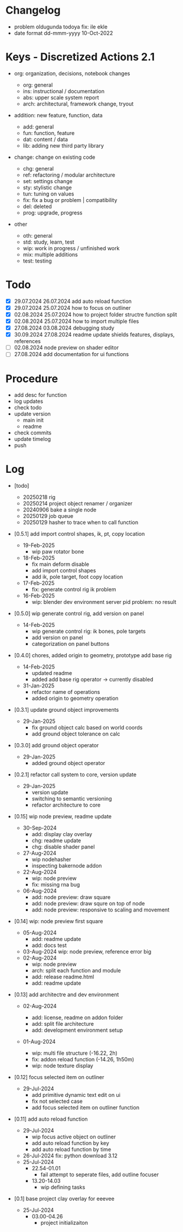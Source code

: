 # Changelog
- problem oldugunda todoya fix: ile ekle
- date format dd-mmm-yyyy 10-Oct-2022

# Keys - Discretized Actions 2.1
- org: organization, decisions, notebook changes
    - org: general
    - ins: instructional / documentation
    - abs: upper scale system report
    - arch: architectural, framework change, tryout

- addition: new feature, function, data
    - add: general
    - fun: function, feature
    - dat: content / data
    - lib: adding new third party library

- change: change on existing code
    - chg: general
    - ref: refactoring / modular architecture
    - set: settings change
    - sty: stylistic change
    - tun: tuning on values
    - fix: fix a bug or problem | compatibility
    - del: deleted
    - prog: upgrade, progress

- other
    - oth: general
    - std: study, learn, test
    - wip: work in progress / unfinished work
    - mix: multiple additions
    - test: testing

# Todo
- [x] 29.07.2024 26.07.2024 add auto reload function
- [x] 29.07.2024 25.07.2024 how to focus on outliner
- [x] 02.08.2024 25.07.2024 how to project folder structre function split
- [x] 02.08.2024 25.07.2024 how to import multiple files 
- [x] 27.08.2024 03.08.2024 debugging study
- [x] 30.09.2024 27.08.2024 readme update shields features, displays, references
- [ ] 02.08.2024 node preview on shader editor
- [ ] 27.08.2024 add documentation for ui functions

# Procedure
- add desc for function
- log updates
- check todo
- update version 
    - main init
    - readme
- check commits
- update timelog
- push


# Log 
- [todo]
    - 20250218 rig
    - 20250214 project object renamer / organizer 
    - 20240906 bake a single node
    - 20250129 job queue
    - 20250129 hasher to trace when to call function

- [0.5.1] add import control shapes, ik, pt, copy location
    - 19-Feb-2025
        - wip paw rotator bone
    - 18-Feb-2025
        - fix main deform disable
        - add import control shapes
        - add ik, pole target, foot copy location 
    - 17-Feb-2025
        - fix: generate control rig ik problem
    - 16-Feb-2025
        - wip: blender dev environment server pid problem: no result

- [0.5.0] wip generate control rig, add version on panel
    - 14-Feb-2025
        - wip generate control rig: ik bones, pole targets
        - add version on panel
        - categorization on panel buttons

- [0.4.0] chores, added origin to geometry, prototype add base rig
    - 14-Feb-2025
        - updated readme
        - added add base rig operator -> currently disabled
    - 31-Jan-2025 
        - refactor name of operations
        - added origin to geometry operation

- [0.3.1] update ground object improvements
    - 29-Jan-2025
        - fix ground object calc based on world coords
        - add ground object tolerance on calc

- [0.3.0] add ground object operator
    - 29-Jan-2025
        - added ground object operator

- [0.2.1] refactor call system to core, version update
    - 29-Jan-2025
        - version update
        - switching to semantic versioning
        - refactor architecture to core

- [0.15] wip node preview, readme update
    - 30-Sep-2024
        - add: display clay overlay
        - chg: readme update
        - chg: disable shader panel
    - 27-Aug-2024 
        - wip nodehasher
        - inspecting bakernode addon
    - 22-Aug-2024 
        - wip: node preview
        - fix: missing rna bug
    - 06-Aug-2024
        - add: node preview: draw square
        - add: node preview: draw squre on top of node
        - add: node preview: responsive to scaling and movement

- [0.14] wip: node preview first square
    - 05-Aug-2024 
        - add: readme update
        - add: docs test
    - 03-Aug-2024 wip: node preview, reference error big
    - 02-Aug-2024
        - wip: node preview
        - arch: split each function and module
        - add: release readme.html
        - add: readme update

- [0.13] add architectre and dev environment
    - 02-Aug-2024
        - add: license, readme on addon folder
        - add: split file architecture
        - add: development environment setup

    - 01-Aug-2024
        - wip: multi file structure  (-16.22, 2h)
        - fix: addon reload function (-14.26, 1h50m)
        - wip: node texture display

- [0.12] focus selected item on outliner
    - 29-Jul-2024
        - add primitive dynamic text edit on ui
        - fix not selected case 
        - add focus selected item on outliner function

- [0.11] add auto reload function
    - 29-Jul-2024
        - wip focus active object on outliner
        - add auto reload function by key
        - add auto reload function by time
    - 26-Jul-2024 fix: python download 3.12
    - 25-Jul-2024
        - 22.54-01.01
            - fail attempt to seperate files, add outline focuser
        - 13.20-14.03
            - wip defining tasks

- [0.1] base project clay overlay for eeevee
    - 25-Jul-2024
        - 03.00-04.26
            - project initializaiton

